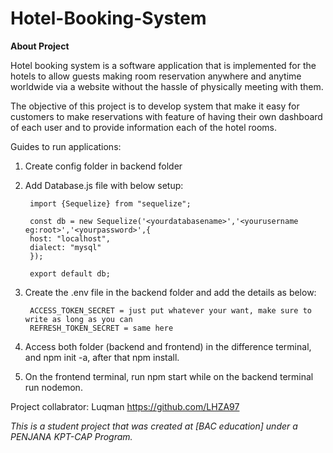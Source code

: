 # Hotel-Booking-System
**About Project**

Hotel booking system is a software application that is implemented for the hotels to allow guests making room 
reservation anywhere and anytime worldwide via a website without the hassle of physically meeting with them. 

The objective of this project is to develop system that make it easy for customers to make reservations with 
feature of having their own dashboard of each user and to provide information each of the hotel rooms.

Guides to run applications:

1. Create config folder in backend folder
2. Add Database.js file with below setup:
  
        import {Sequelize} from "sequelize";
        
        const db = new Sequelize('<yourdatabasename>','<yourusername eg:root>','<yourpassword>',{
        host: "localhost",
        dialect: "mysql"
        });
        
        export default db;

3. Create the .env file in the backend folder and add the details as below:

        ACCESS_TOKEN_SECRET = just put whatever your want, make sure to write as long as you can
        REFRESH_TOKEN_SECRET = same here
    
4. Access both folder (backend and frontend) in the difference terminal, and npm init -a, after that npm install.
5. On the frontend terminal, run npm start while on the backend terminal run nodemon.

Project collabrator: Luqman https://github.com/LHZA97

*This is a student project that was created at [BAC education] under a PENJANA KPT-CAP Program.*
